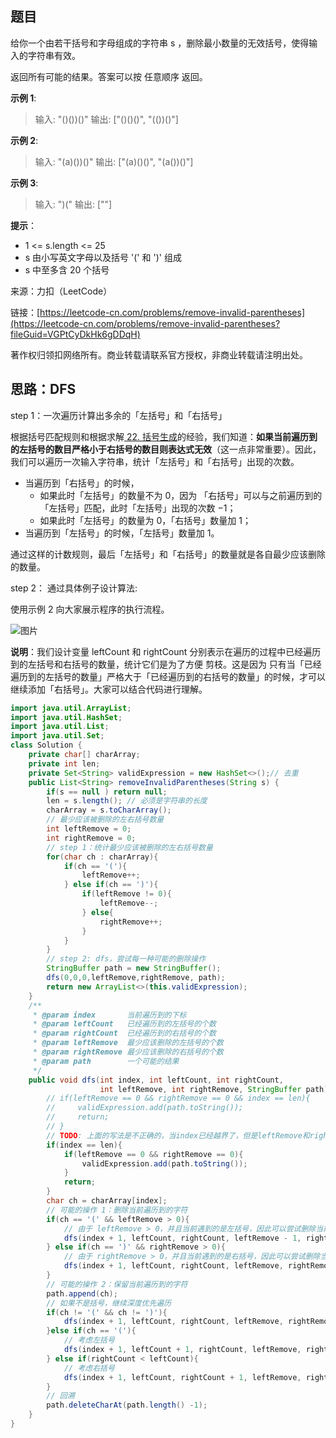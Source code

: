 ## 题目

给你一个由若干括号和字母组成的字符串 s ，删除最小数量的无效括号，使得输入的字符串有效。

返回所有可能的结果。答案可以按 任意顺序 返回。

**示例 1**:

>输入: "()())()"
>输出: ["()()()", "(())()"]

**示例 2**:

>输入: "(a)())()"
>输出: ["(a)()()", "(a())()"]

**示例 3**:

>输入: ")("
>输出: [""]



**提示**：

* 1 <= s.length <= 25
* s 由小写英文字母以及括号 '(' 和 ')' 组成
* s 中至多含 20 个括号

来源：力扣（LeetCode）

链接：[https://leetcode-cn.com/problems/remove-invalid-parentheses](https://leetcode-cn.com/problems/remove-invalid-parentheses?fileGuid=VGPtCyDkHk6gDDqH)

著作权归领扣网络所有。商业转载请联系官方授权，非商业转载请注明出处。

## 思路：DFS

step 1：一次遍历计算出多余的「左括号」和「右括号」

根据括号匹配规则和根据求解[ 22. 括号生成](https://leetcode-cn.com/problems/generate-parentheses/?fileGuid=VGPtCyDkHk6gDDqH)的经验，我们知道：**如果当前遍历到的左括号的数目严格小于右括号的数目则表达式无效**（这一点非常重要）。因此，我们可以遍历一次输入字符串，统计「左括号」和「右括号」出现的次数。

* 当遍历到「右括号」的时候，
    * 如果此时「左括号」的数量不为 0，因为 「右括号」可以与之前遍历到的「左括号」匹配，此时「左括号」出现的次数 −1；
    * 如果此时「左括号」的数量为 0，「右括号」数量加 1；
* 当遍历到「左括号」的时候，「左括号」数量加 1。

通过这样的计数规则，最后「左括号」和「右括号」的数量就是各自最少应该删除的数量。

step 2： 通过具体例子设计算法:

使用示例 2 向大家展示程序的执行流程。

![图片](https://uploader.shimo.im/f/5iwRlCMGLChgi2p6.png!thumbnail?fileGuid=VGPtCyDkHk6gDDqH)

**说明**：我们设计变量 leftCount 和 rightCount 分别表示在遍历的过程中已经遍历到的左括号和右括号的数量，统计它们是为了方便 剪枝。这是因为 只有当「已经遍历到的左括号的数量」严格大于「已经遍历到的右括号的数量」的时候，才可以继续添加「右括号」。大家可以结合代码进行理解。

```java
import java.util.ArrayList;
import java.util.HashSet;
import java.util.List;
import java.util.Set;
class Solution {
    private char[] charArray;
    private int len;
    private Set<String> validExpression = new HashSet<>();// 去重
    public List<String> removeInvalidParentheses(String s) {
        if(s == null ) return null;
        len = s.length(); // 必须是字符串的长度
        charArray = s.toCharArray();
        // 最少应该被删除的左右括号数量
        int leftRemove = 0;
        int rightRemove = 0;
        // step 1：统计最少应该被删除的左右括号数量
        for(char ch : charArray){
            if(ch == '('){
                leftRemove++;
            } else if(ch == ')'){
                if(leftRemove != 0){
                    leftRemove--;
                } else{
                    rightRemove++;
                }
            }
        }
        // step 2: dfs，尝试每一种可能的删除操作
        StringBuffer path = new StringBuffer();
        dfs(0,0,0,leftRemove,rightRemove, path);
        return new ArrayList<>(this.validExpression);
    }
    /**
     * @param index       当前遍历到的下标
     * @param leftCount   已经遍历到的左括号的个数
     * @param rightCount  已经遍历到的右括号的个数
     * @param leftRemove  最少应该删除的左括号的个数
     * @param rightRemove 最少应该删除的右括号的个数
     * @param path        一个可能的结果
     */
    public void dfs(int index, int leftCount, int rightCount,
                    int leftRemove, int rightRemove, StringBuffer path){
        // if(leftRemove == 0 && rightRemove == 0 && index == len){
        //     validExpression.add(path.toString());
        //     return;
        // }
        // TODO: 上面的写法是不正确的，当index已经越界了，但是leftRemove和rightRemove不为0就会出现数组越界的问题
        if(index == len){
            if(leftRemove == 0 && rightRemove == 0){
                validExpression.add(path.toString());
            }
            return;
        }
        char ch = charArray[index];
        // 可能的操作 1：删除当前遍历到的字符
        if(ch == '(' && leftRemove > 0){
            // 由于 leftRemove > 0，并且当前遇到的是左括号，因此可以尝试删除当前遇到的左括号
            dfs(index + 1, leftCount, rightCount, leftRemove - 1, rightRemove, path);
        } else if(ch == ')' && rightRemove > 0){
            // 由于 rightRemove > 0，并且当前遇到的是右括号，因此可以尝试删除当前遇到的右括号
            dfs(index + 1, leftCount, rightCount, leftRemove, rightRemove - 1, path);
        }
        // 可能的操作 2：保留当前遍历到的字符
        path.append(ch);
        // 如果不是括号，继续深度优先遍历
        if(ch != '(' && ch != ')'){
            dfs(index + 1, leftCount, rightCount, leftRemove, rightRemove, path);
        }else if(ch == '('){
            // 考虑左括号
            dfs(index + 1, leftCount + 1, rightCount, leftRemove, rightRemove, path);
        } else if(rightCount < leftCount){
            // 考虑右括号
            dfs(index + 1, leftCount, rightCount + 1, leftRemove, rightRemove, path);
        }
        // 回溯
        path.deleteCharAt(path.length() -1);
    }
}
```
